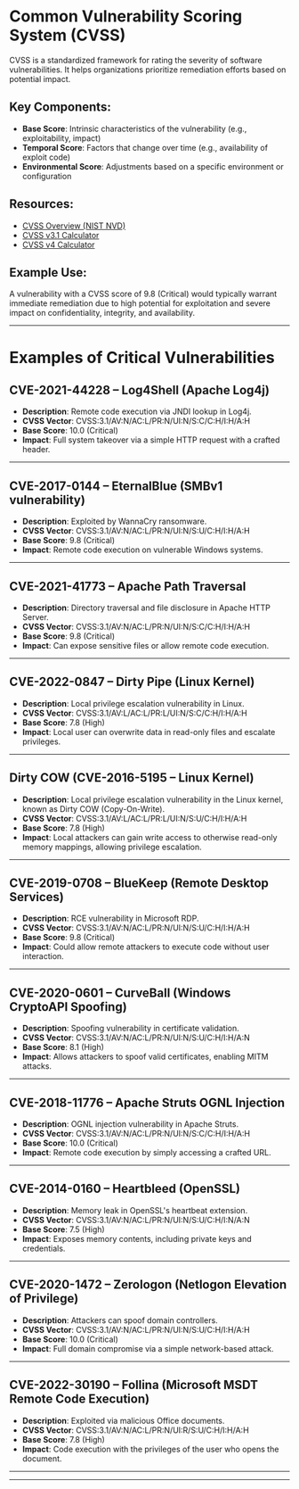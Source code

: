 # Common Vulnerability Scoring System (CVSS)

CVSS is a standardized framework for rating the severity of software vulnerabilities. It helps organizations prioritize remediation efforts based on potential impact.

## Key Components:

- **Base Score**: Intrinsic characteristics of the vulnerability (e.g., exploitability, impact)
- **Temporal Score**: Factors that change over time (e.g., availability of exploit code)
- **Environmental Score**: Adjustments based on a specific environment or configuration

## Resources:

- [CVSS Overview (NIST NVD)](https://nvd.nist.gov/vuln-metrics/cvss)
- [CVSS v3.1 Calculator](https://nvd.nist.gov/vuln-metrics/cvss/v3-calculator)
- [CVSS v4 Calculator](https://nvd.nist.gov/vuln-metrics/cvss/v4-calculator)
## Example Use:

A vulnerability with a CVSS score of 9.8 (Critical) would typically warrant immediate remediation due to high potential for exploitation and severe impact on confidentiality, integrity, and availability.

---
# Examples of Critical Vulnerabilities

## CVE-2021-44228 – Log4Shell (Apache Log4j)

- **Description**: Remote code execution via JNDI lookup in Log4j.
- **CVSS Vector**: CVSS:3.1/AV:N/AC:L/PR:N/UI:N/S:C/C:H/I:H/A:H
- **Base Score**: 10.0 (Critical)
- **Impact**: Full system takeover via a simple HTTP request with a crafted header.

---

## CVE-2017-0144 – EternalBlue (SMBv1 vulnerability)

- **Description**: Exploited by WannaCry ransomware.
- **CVSS Vector**: CVSS:3.1/AV:N/AC:L/PR:N/UI:N/S:U/C:H/I:H/A:H
- **Base Score**: 9.8 (Critical)
- **Impact**: Remote code execution on vulnerable Windows systems.

---

## CVE-2021-41773 – Apache Path Traversal

- **Description**: Directory traversal and file disclosure in Apache HTTP Server.
- **CVSS Vector**: CVSS:3.1/AV:N/AC:L/PR:N/UI:N/S:C/C:H/I:H/A:H
- **Base Score**: 9.8 (Critical)
- **Impact**: Can expose sensitive files or allow remote code execution.

---

## CVE-2022-0847 – Dirty Pipe (Linux Kernel)

- **Description**: Local privilege escalation vulnerability in Linux.
- **CVSS Vector**: CVSS:3.1/AV:L/AC:L/PR:L/UI:N/S:C/C:H/I:H/A:H
- **Base Score**: 7.8 (High)
- **Impact**: Local user can overwrite data in read-only files and escalate privileges.

---
## Dirty COW (CVE-2016-5195 – Linux Kernel)

- **Description**: Local privilege escalation vulnerability in the Linux kernel, known as Dirty COW (Copy-On-Write).
- **CVSS Vector**: CVSS:3.1/AV:L/AC:L/PR:L/UI:N/S:U/C:H/I:H/A:H
- **Base Score**: 7.8 (High)
- **Impact**: Local attackers can gain write access to otherwise read-only memory mappings, allowing privilege escalation.

---

## CVE-2019-0708 – BlueKeep (Remote Desktop Services)

- **Description**: RCE vulnerability in Microsoft RDP.
- **CVSS Vector**: CVSS:3.1/AV:N/AC:L/PR:N/UI:N/S:U/C:H/I:H/A:H
- **Base Score**: 9.8 (Critical)
- **Impact**: Could allow remote attackers to execute code without user interaction.

---

## CVE-2020-0601 – CurveBall (Windows CryptoAPI Spoofing)

- **Description**: Spoofing vulnerability in certificate validation.
- **CVSS Vector**: CVSS:3.1/AV:N/AC:L/PR:N/UI:N/S:U/C:H/I:H/A:N
- **Base Score**: 8.1 (High)
- **Impact**: Allows attackers to spoof valid certificates, enabling MITM attacks.

---

## CVE-2018-11776 – Apache Struts OGNL Injection

- **Description**: OGNL injection vulnerability in Apache Struts.
- **CVSS Vector**: CVSS:3.1/AV:N/AC:L/PR:N/UI:N/S:C/C:H/I:H/A:H
- **Base Score**: 10.0 (Critical)
- **Impact**: Remote code execution by simply accessing a crafted URL.

---
## CVE-2014-0160 – Heartbleed (OpenSSL)

- **Description**: Memory leak in OpenSSL's heartbeat extension.
- **CVSS Vector**: CVSS:3.1/AV:N/AC:L/PR:N/UI:N/S:U/C:H/I:N/A:N
- **Base Score**: 7.5 (High)
- **Impact**: Exposes memory contents, including private keys and credentials.

---

## CVE-2020-1472 – Zerologon (Netlogon Elevation of Privilege)

- **Description**: Attackers can spoof domain controllers.
- **CVSS Vector**: CVSS:3.1/AV:N/AC:L/PR:N/UI:N/S:U/C:H/I:H/A:H
- **Base Score**: 10.0 (Critical)
- **Impact**: Full domain compromise via a simple network-based attack.

---

## CVE-2022-30190 – Follina (Microsoft MSDT Remote Code Execution)

- **Description**: Exploited via malicious Office documents.
- **CVSS Vector**: CVSS:3.1/AV:N/AC:L/PR:N/UI:R/S:U/C:H/I:H/A:H
- **Base Score**: 7.8 (High)
- **Impact**: Code execution with the privileges of the user who opens the document.

---
---

